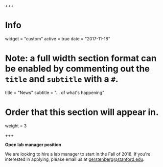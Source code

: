 +++
# Info
widget = "custom"
active = true
date = "2017-11-18"

# Note: a full width section format can be enabled by commenting out the `title` and `subtitle` with a `#`.
title = "News"
subtitle = "... of what's happening"

# Order that this section will appear in.
weight = 3

+++

__Open lab manager position__

We are looking to hire a lab manager to start in the Fall of 2018. If you're interested in applying, please email us at [gerstenberg@stanford.edu](mailto:gerstenberg@stanford.edu).
